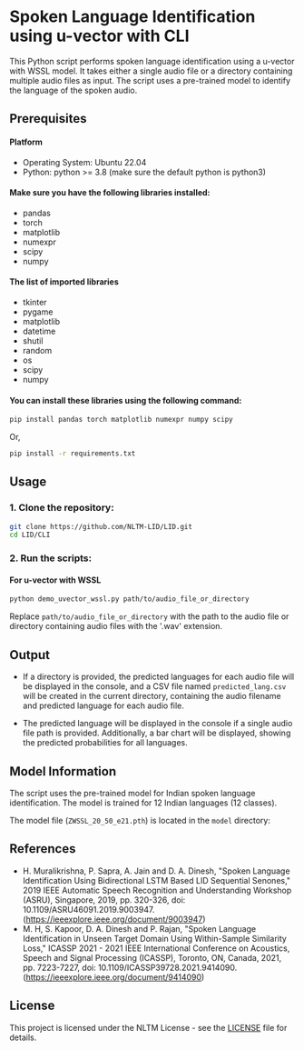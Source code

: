 
# Spoken Language Identification using u-vector with CLI

This Python script performs spoken language identification using a u-vector with WSSL model. It takes either a single audio file or a directory containing multiple audio files as input. The script uses a pre-trained model to identify the language of the spoken audio.

## Prerequisites

#### Platform
- Operating System: Ubuntu 22.04
- Python: python >= 3.8 (make sure the default python is python3)

#### Make sure you have the following libraries installed:

- pandas
- torch
- matplotlib
- numexpr
- scipy
- numpy

#### The list of imported libraries

- tkinter
- pygame
- matplotlib
- datetime
- shutil
- random
- os
- scipy
- numpy

#### You can install these libraries using the following command:

```bash
pip install pandas torch matplotlib numexpr numpy scipy
```
Or,

```bash
pip install -r requirements.txt
```

## Usage

### 1. Clone the repository:

```bash
git clone https://github.com/NLTM-LID/LID.git
cd LID/CLI
```

### 2. Run the scripts:

#### For u-vector with WSSL
```bash
python demo_uvector_wssl.py path/to/audio_file_or_directory
```

Replace `path/to/audio_file_or_directory` with the path to the audio file or directory containing audio files with the '.wav' extension.

## Output

- If a directory is provided, the predicted languages for each audio file will be displayed in the console, and a CSV file named `predicted_lang.csv` will be created in the current directory, containing the audio filename and predicted language for each audio file.

- The predicted language will be displayed in the console if a single audio file path is provided. Additionally, a bar chart will be displayed, showing the predicted probabilities for all languages.

## Model Information

The script uses the pre-trained model for Indian spoken language identification. The model is trained for 12 Indian languages (12 classes).

The model file (`ZWSSL_20_50_e21.pth`) is located in the `model` directory:


## References

- H. Muralikrishna, P. Sapra, A. Jain and D. A. Dinesh, "Spoken Language Identification Using Bidirectional LSTM Based LID Sequential Senones," 2019 IEEE Automatic Speech Recognition and Understanding Workshop (ASRU), Singapore, 2019, pp. 320-326, doi: 10.1109/ASRU46091.2019.9003947.(https://ieeexplore.ieee.org/document/9003947)
- M. H, S. Kapoor, D. A. Dinesh and P. Rajan, "Spoken Language Identification in Unseen Target Domain Using Within-Sample Similarity Loss," ICASSP 2021 - 2021 IEEE International Conference on Acoustics, Speech and Signal Processing (ICASSP), Toronto, ON, Canada, 2021, pp. 7223-7227, doi: 10.1109/ICASSP39728.2021.9414090.(https://ieeexplore.ieee.org/document/9414090)

## License

This project is licensed under the NLTM License - see the [LICENSE](../LICENSE) file for details.

